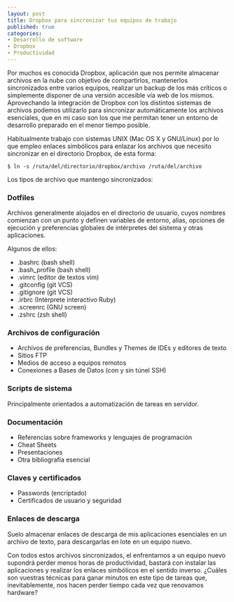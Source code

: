 ```yaml
---
layout: post
title: Dropbox para sincronizar tus equipos de trabajo
published: true
categories:
- Desarrollo de software
- Dropbox
- Productividad
---
```


Por muchos es conocida Dropbox, aplicación que nos permite almacenar archivos en la nube con objetivo de compartirlos, mantenerlos sincronizados entre varios equipos, realizar un backup de los más críticos o simplemente disponer de una versión accesible vía web de los mismos. Aprovechando la integración de Dropbox con los distintos sistemas de archivos podemos utilizarlo para sincronizar automáticamente los archivos esenciales, que en mi caso son los que me permitan tener un entorno de desarrollo preparado en el menor tiempo posible.

Habitualmente trabajo con sistemas UNIX (Mac OS X y GNU/Linux) por lo que empleo enlaces simbólicos para enlazar los archivos que necesito sincronizar en el directorio Dropbox, de esta forma:

    $ ln -s /ruta/del/directorio/dropbox/archivo /ruta/del/archivo

<!-- more -->

Los tipos de archivo que mantengo sincronizados:

### Dotfiles

Archivos generalmente alojados en el directorio de usuario, cuyos nombres comienzan con un punto y definen variables de entorno, alias, opciones de ejecución y preferencias globales de intérpretes del sistema y otras aplicaciones.

Algunos de ellos:

* .bashrc (bash shell)
* .bash_profile (bash shell)
* .vimrc (editor de textos vim)
* .gitconfig (git VCS)
* .gitignore (git VCS)
* .irbrc (Intérprete interactivo Ruby)
* .screenrc (GNU screen)
* .zshrc (zsh shell)

### Archivos de configuración

* Archivos de preferencias, Bundles y Themes de IDEs y editores de texto
* Sitios FTP
* Medios de acceso a equipos remotos
* Conexiones a Bases de Datos (con y sin túnel SSH)

### Scripts de sistema

Principalmente orientados a automatización de tareas en servidor.

### Documentación

* Referencias sobre frameworks y lenguajes de programación
* Cheat Sheets
* Presentaciones
* Otra bibliografía esencial

### Claves y certificados

* Passwords (encriptado)
* Certificados de usuario y seguridad

### Enlaces de descarga

Suelo almacenar enlaces de descarga de mis aplicaciones esenciales en un archivo de texto, para descargarlas en lote en un equipo nuevo.

Con todos estos archivos sincronizados, el enfrentarnos a un equipo nuevo supondrá perder menos horas de productividad, bastará con instalar las aplicaciones y realizar los enlaces simbólicos en el sentido inverso. ¿Cuáles son vuestras técnicas para ganar minutos en este tipo de tareas que, inevitablemente, nos hacen perder tiempo cada vez que renovamos hardware?
